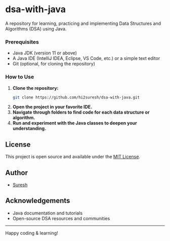 # dsa-with-java

A repository for learning, practicing and implementing Data Structures and Algorithms (DSA) using Java. 


### Prerequisites

- Java JDK (version 11 or above)
- A Java IDE (IntelliJ IDEA, Eclipse, VS Code, etc.) or a simple text editor
- Git (optional, for cloning the repository)

### How to Use

1. **Clone the repository:**
   ```bash
   git clone https://github.com/hi2suresh/dsa-with-java.git
   ```
2. **Open the project in your favorite IDE.**
3. **Navigate through folders to find code for each data structure or algorithm.**
4. **Run and experiment with the Java classes to deepen your understanding.**






## License

This project is open source and available under the [MIT License](LICENSE).

## Author

- [Suresh](https://github.com/hi2suresh)

## Acknowledgements

- Java documentation and tutorials
- Open-source DSA resources and communities

---

Happy coding & learning!
